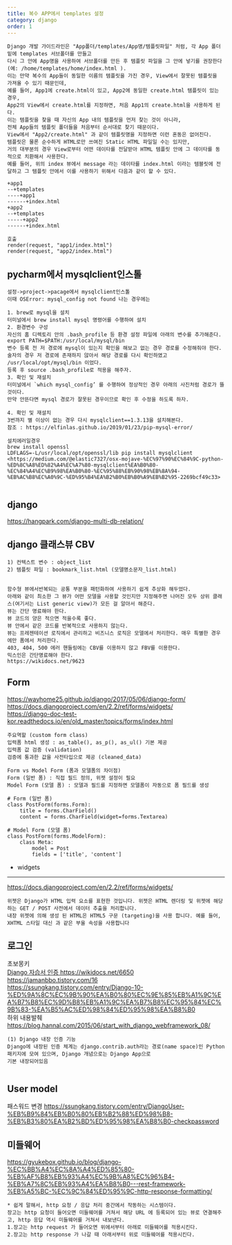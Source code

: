 ```yaml
---
title: 복수 APP에서 templates 설정
category: django
order: 1
---
```


```
Django 개발 가이드라인은 "App폴더/templates/App명/템플릿파일" 처럼, 각 App 폴더 밑에 templates 서브폴더를 만들고 
다시 그 안에 App명을 사용하여 서브폴더를 만든 후 템플릿 파일을 그 안에 넣기를 권장한다 (예: /home/templates/home/index.html ).
이는 만약 복수의 App들이 동일한 이름의 템플릿을 가진 경우, View에서 잘못된 템플릿을 가져올 수 있기 때문인데, 
예를 들어, App1에 create.html이 있고, App2에 동일한 create.html 템플릿이 있는 경우, 
App2의 View에서 create.html를 지정하면, 처음 App1의 create.html을 사용하게 된다. 
이는 템플릿을 찾을 때 자신의 App 내의 템플릿을 먼저 찾는 것이 아니라, 
전체 App들의 템플릿 폴더들을 처음부터 순서대로 찾기 때문이다. 
View에서 "App2/create.html" 과 같이 템플릿명을 지정하면 이런 혼동은 없어진다.
템플릿은 물론 순수하게 HTML로만 쓰여진 Static HTML 파일일 수는 있지만, 
거의 대부분의 경우 View로부터 어떤 데이타를 전달받아 HTML 템플릿 안에 그 데이타를 동적으로 치환해서 사용한다. 
예를 들어, 위의 index 뷰에서 message 라는 데이타를 index.html 이라는 템블릿에 전달하고 그 템플릿 안에서 이를 사용하기 위해서 다음과 같이 할 수 있다.

+app1
--+templates
----+app1
------+index.html
+app2
--+templates
-----+app2
------+index.html		

호출
render(request, "app1/index.html")
render(request, "app2/index.html")
```


## pycharm에서 mysqlclient인스톨

```
설정->project->pacage에서 mysqlclient인스톨
이때 OSError: mysql_config not found 나는 경우에는 

1. brew로 mysql을 설치
터미널에서 brew install mysql 명령어를 수행하여 설치
2. 환경변수 구성
자신의 홈 디렉토리 안의 .bash_profile 등 환경 설정 파일에 아래의 변수를 추가해준다.
export PATH=$PATH:/usr/local/mysql/bin
변수 등록 전 저 경로에 mysql이 있는지 확인을 해보고 없는 경우 경로를 수정해줘야 한다.
술자의 경우 저 경로에 존재하지 않아서 해당 경로를 다시 확인하였고 /usr/local/opt/mysql/bin 이었다.
등록 후 source .bash_profile로 적용을 해주자.
3. 확인 및 재설치
터미널에서 `which mysql_config’ 를 수행하여 정상적인 경우 아래의 사진처럼 경로가 뜰 것이다.
만약 안뜬다면 mysql 경로가 잘못된 경우이므로 확인 후 수정을 하도록 하자.

4. 확인 및 재설치
3번까지 별 이상이 없는 경우 다시 mysqlclient==1.3.13을 설치해본다.
참조 : https://elfinlas.github.io/2019/01/23/pip-mysql-error/

설치에러일경우
brew install openssl
LDFLAGS=-L/usr/local/opt/openssl/lib pip install mysqlclient
<https://medium.com/@elastic7327/osx-mojave-%EC%97%90%EC%84%9C-python-%ED%8C%A8%ED%82%A4%EC%A7%80-mysqlclient%EA%B0%80-%EC%84%A4%EC%B9%98%EA%B0%80-%EC%95%88%EB%90%98%EB%8A%94-%EB%AC%B8%EC%A0%9C-%ED%95%B4%EA%B2%B0%EB%B0%A9%EB%B2%95-2269bcf49c33>


```


## django 
<https://hangpark.com/django-multi-db-relation/>


## django 클래스뷰 CBV
```
1) 컨텍스트 변수 : object_list
2) 템플릿 파일 : bookmark_list.html (모델명소문자_list.html)


함수형 뷰에서반복되는 공통 부분을 패턴화하여 사용하기 쉽게 추상화 해두었다.
아래와 같이 최소한 그 뷰가 어떤 모델을 사용할 것인지만 지정해주면 나머진 모두 상위 클래스(여기서는 List generic view)가 모든 걸 알아서 해준다.
뷰는 간단 명료해야 한다.
뷰 코드의 양은 적으면 적을수록 좋다.
뷰 안에서 같은 코드를 반복적으로 사용하지 않는다.
뷰는 프레젠테이션 로직에서 관리하고 비즈니스 로직은 모델에서 처리한다. 매우 특별한 경우에만 폼에서 처리한다.
403, 404, 500 에러 핸들링에는 CBV를 이용하지 않고 FBV를 이용한다.
믹스인은 간단명료해야 한다.
https://wikidocs.net/9623

```

## Form
<https://wayhome25.github.io/django/2017/05/06/django-form/><br>
<https://docs.djangoproject.com/en/2.2/ref/forms/widgets/><br>
<https://django-doc-test-kor.readthedocs.io/en/old_master/topics/forms/index.html><br>
```
주요역할 (custom form class)
입력폼 html 생성 : as_table(), as_p(), as_ul() 기본 제공
입력폼 값 검증 (validation)
검증에 통과한 값을 사전타입으로 제공 (cleaned_data)

Form vs Model Form (폼과 모델폼의 차이점)
Form (일반 폼) : 직접 필드 정의, 위젯 설정이 필요
Model Form (모델 폼) : 모델과 필드를 지정하면 모델폼이 자동으로 폼 필드를 생성

# Form (일반 폼)
class PostForm(forms.Form):
	title = forms.CharField()
	content = forms.CharField(widget=forms.Textarea)

# Model Form (모델 폼)
class PostForm(forms.ModelForm):
	class Meta:
		model = Post
		fields = ['title', 'content']

```
* widgets 
----------
<https://docs.djangoproject.com/en/2.2/ref/forms/widgets/>

```
위젯은 Django가 HTML 입력 요소를 표현한 것입니다. 위젯은 HTML 렌더링 및 위젯에 해당하는 GET / POST 사전에서 데이터 추출을 처리합니다.
내장 위젯에 의해 생성 된 HTML은 HTML5 구문 (targeting)을 사용 합니다. 예를 들어, XHTML 스타일 대신 과 같은 부울 속성을 사용합니다
```

## 로그인
초보몽키 <a href='https://wayhome25.github.io/django/2017/03/01/django-99-my-first-project-2/'><br>
Django 자습서 인증 <https://wikidocs.net/6650><br>
<https://jamanbbo.tistory.com/16><br>
<https://ssungkang.tistory.com/entry/Django-10-%ED%9A%8C%EC%9B%90%EA%B0%80%EC%9E%85%EB%A1%9C%EA%B7%B8%EC%9D%B8%EB%A1%9C%EA%B7%B8%EC%95%84%EC%9B%83-%EA%B5%AC%ED%98%84%ED%95%98%EA%B8%B0>  <br>
하위 내용발췌 <https://blog.hannal.com/2015/06/start_with_django_webframework_08/><br>

```
(1) Django 내장 인증 기능
Django에 내장된 인증 체계는 django.contrib.auth라는 경로(name space)인 Python 패키지에 모여 있으며, Django 개념으로는 Django App으로
기본 내장되어있음 


```

## User model
패스워드 변경 <https://ssungkang.tistory.com/entry/DjangoUser-%EB%B9%84%EB%B0%80%EB%B2%88%ED%98%B8-%EB%B3%80%EA%B2%BD%ED%95%98%EA%B8%B0-checkpassword>

## 미들웨어

<https://gyukebox.github.io/blog/django-%EC%BB%A4%EC%8A%A4%ED%85%80-%EB%AF%B8%EB%93%A4%EC%9B%A8%EC%96%B4-%EB%A7%8C%EB%93%A4%EA%B8%B0---rest-framework-%EB%A5%BC-%EC%9C%84%ED%95%9C-http-response-formatting/>
```
* 쉽게 말해서, http 요청 / 응답 처리 중간에서 작동하는 시스템이다.
장고는 http 요청이 들어오면 미들웨어를 거쳐서 해당 URL 에 등록되어 있는 뷰로 연결해주고, http 응답 역시 미들웨어를 거쳐서 내보낸다.
1.장고는 http request 가 들어오면 위에서부터 아래로 미들웨어를 적용시킨다.
2.장고는 http response 가 나갈 때 아래서부터 위로 미들웨어를 적용시킨다.
```
